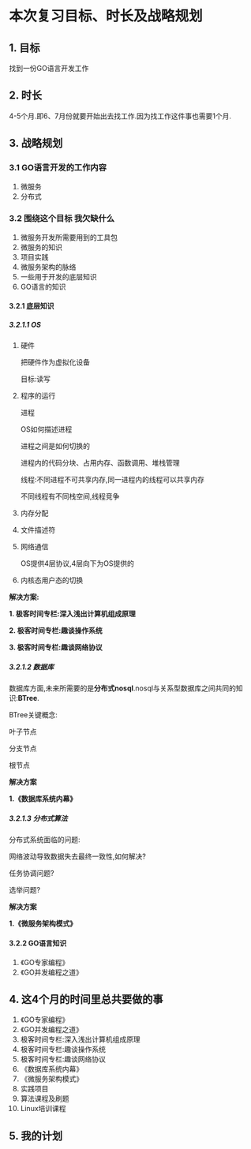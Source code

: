 # 本次复习目标、时长及战略规划

## 1. 目标

找到一份GO语言开发工作

## 2. 时长

4-5个月.即6、7月份就要开始出去找工作.因为找工作这件事也需要1个月.

## 3. 战略规划

### 3.1 GO语言开发的工作内容

1. 微服务 
2. 分布式

### 3.2 围绕这个目标 我欠缺什么

1. 微服务开发所需要用到的工具包
2. 微服务的知识
3. 项目实践
4. 微服务架构的脉络
5. 一些用于开发的底层知识 
6. GO语言的知识

#### 3.2.1 底层知识
	
##### 3.2.1.1 OS

1. 硬件 
	
	把硬件作为虚拟化设备
	
	目标:读写
	
2. 程序的运行 
	
	进程
		
	OS如何描述进程
		
	进程之间是如何切换的
		
	进程内的代码分块、占用内存、函数调用、堆栈管理
		
	线程:不同进程不可共享内存,同一进程内的线程可以共享内存
		
	不同线程有不同栈空间,线程竞争
	
3. 内存分配
	
4. 文件描述符
	
5. 网络通信
	
	OS提供4层协议,4层向下为OS提供的
	
6. 内核态用户态的切换
	
**解决方案:**
	
**1. 极客时间专栏:深入浅出计算机组成原理**
	
**2. 极客时间专栏:趣谈操作系统**
	
**3. 极客时间专栏:趣谈网络协议**
	
##### 3.2.1.2 数据库

数据库方面,未来所需要的是**分布式nosql**.nosql与关系型数据库之间共同的知识:**BTree**.
	
BTree关键概念:
	
叶子节点
	
分支节点
	
根节点
	
**解决方案**
	
**1.《数据库系统内幕》**
	
##### 3.2.1.3 分布式算法

分布式系统面临的问题:
	
网络波动导致数据失去最终一致性,如何解决?
	
任务协调问题?
	
选举问题?
	
**解决方案**
	
**1.《微服务架构模式》**

#### 3.2.2 GO语言知识

1. 《GO专家编程》
2. 《GO并发编程之道》

## 4. 这4个月的时间里总共要做的事

1. 《GO专家编程》
2. 《GO并发编程之道》
3. 极客时间专栏:深入浅出计算机组成原理
4. 极客时间专栏:趣谈操作系统
5. 极客时间专栏:趣谈网络协议
6. 《数据库系统内幕》
7. 《微服务架构模式》
8. 实践项目
9. 算法课程及刷题
10. Linux培训课程

## 5. 我的计划
		
	